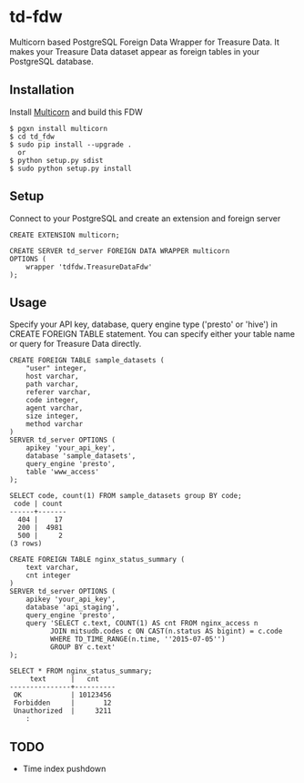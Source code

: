 # td-fdw

Multicorn based PostgreSQL Foreign Data Wrapper for Treasure Data. 
It makes your Treasure Data dataset appear as foreign tables in your PostgreSQL database.

## Installation
Install [Multicorn](http://multicorn.org/#installation) and build this FDW

    $ pgxn install multicorn
    $ cd td_fdw
    $ sudo pip install --upgrade .
      or
    $ python setup.py sdist
    $ sudo python setup.py install

## Setup
Connect to your PostgreSQL and create an extension and foreign server

    CREATE EXTENSION multicorn;
    
    CREATE SERVER td_server FOREIGN DATA WRAPPER multicorn
    OPTIONS (
        wrapper 'tdfdw.TreasureDataFdw'
    );

## Usage
Specify your API key, database, query engine type ('presto' or 'hive') in CREATE FOREIGN TABLE statement. You can specify either your table name or query for Treasure Data directly.

    CREATE FOREIGN TABLE sample_datasets (
        "user" integer,
        host varchar,
        path varchar,
        referer varchar,
        code integer,
        agent varchar,
        size integer,
        method varchar
    )
    SERVER td_server OPTIONS (
        apikey 'your_api_key',
        database 'sample_datasets',
        query_engine 'presto',
        table 'www_access'
    );

    SELECT code, count(1) FROM sample_datasets group BY code;
     code | count
    ------+-------
      404 |    17
      200 |  4981
      500 |     2
    (3 rows)

    CREATE FOREIGN TABLE nginx_status_summary (
        text varchar,
        cnt integer
    )
    SERVER td_server OPTIONS (
        apikey 'your_api_key',
        database 'api_staging',
        query_engine 'presto',
        query 'SELECT c.text, COUNT(1) AS cnt FROM nginx_access n
              JOIN mitsudb.codes c ON CAST(n.status AS bigint) = c.code
              WHERE TD_TIME_RANGE(n.time, ''2015-07-05'')
              GROUP BY c.text'
    );

    SELECT * FROM nginx_status_summary;
         text      |   cnt
    ---------------+----------
     OK            | 10123456
     Forbidden     |       12
     Unauthorized  |     3211
        :

## TODO
- Time index pushdown

